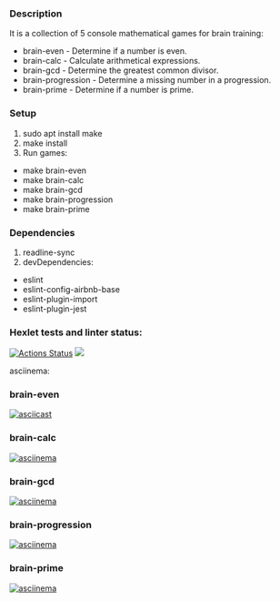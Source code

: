 ### Description
It is a collection of 5 console mathematical games for brain training:
- brain-even - Determine if a number is even.
- brain-calc - Calculate arithmetical expressions.
- brain-gcd - Determine the greatest common divisor.
- brain-progression - Determine a missing number in a progression.
- brain-prime - Determine if a number is prime.

### Setup
1. sudo apt install make
2. make install
3. Run games:
- make brain-even
- make brain-calc
- make brain-gcd
- make brain-progression
- make brain-prime

### Dependencies
1. readline-sync
2. devDependencies:
- eslint
- eslint-config-airbnb-base
- eslint-plugin-import
- eslint-plugin-jest

### Hexlet tests and linter status:
[![Actions Status](https://github.com/TonyIIO/frontend-project-44/actions/workflows/hexlet-check.yml/badge.svg)](https://github.com/TonyIIO/frontend-project-44/actions)
<a href="https://codeclimate.com/github/TonyIIO/frontend-project-44/maintainability"><img src="https://api.codeclimate.com/v1/badges/4a53756b6a3d18293538/maintainability" /></a>

asciinema:
### brain-even
[![asciicast](https://asciinema.org/a/k68ei4nxChq7prSzXocFgoP94.svg)](https://asciinema.org/a/k68ei4nxChq7prSzXocFgoP94) 
### brain-calc 
[![asciinema](https://asciinema.org/a/TIu3ecxkbBo0ceN7XY8n3sFqx.svg)](https://asciinema.org/a/TIu3ecxkbBo0ceN7XY8n3sFqx)
### brain-gcd
[![asciinema](https://asciinema.org/a/gdKDsCE3zjL1bbjetlaXLAsFX.svg)](https://asciinema.org/a/gdKDsCE3zjL1bbjetlaXLAsFX)
### brain-progression
[![asciinema](https://asciinema.org/a/gQNAzJ4fWjMQbGeeoAjuOT6K9.svg)](https://asciinema.org/a/gQNAzJ4fWjMQbGeeoAjuOT6K9)
### brain-prime
[![asciinema](https://asciinema.org/a/uHA5IAmxAuKFiZtLkjeESKQDx.svg)](https://asciinema.org/a/uHA5IAmxAuKFiZtLkjeESKQDx)
